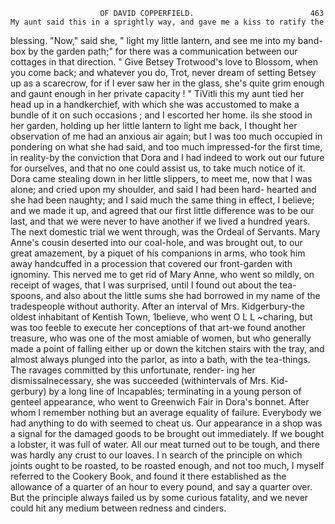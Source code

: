                         OF DAVID COPPERFIELD.                          463
    My aunt said this in a sprightly way, and gave me a kiss to ratify the
blessing.
    "Now," said she, " light my little lantern, and see me into my band-
box by the garden path;" for there was a communication between our
cottages in that direction. " Give Betsey Trotwood's love to Blossom,
when you come back; and whatever you do, Trot, never dream of setting
Betsey up as a scarecrow, for if I ever saw her in the glass, she's quite
grim enough and gaunt enough in her private capacity ! "
    TiVitli this my aunt tied her head up in a handkerchief, with which she
was accustomed to make a bundle of it on such occasions ; and I escorted
her home. ils she stood in her garden, holding up her little lantern to
light me back, I thought her observation of me had an anxious air again;
but I was too much occupied in pondering on what she had said, and
too much impressed-for the first time, in reality-by the conviction that
Dora and I had indeed to work out our future for ourselves, and that no
one could assist us, to take much notice of it.
    Dora came stealing down in her little slippers, to meet me, now that
I was alone; and cried upon my shoulder, and said I had been hard-
hearted and she had been naughty; and I said much the same thing in
effect, I believe; and we made it up, and agreed that our first little
difference was to be our last, and that we were never to have another if
we lived a hundred years.
    The next domestic trial we went through, was the Ordeal of Servants.
Mary Anne's cousin deserted into our coal-hole, and was brought out, to
our great amazement, by a piquet of his companions in arms, who took
him away handcuffed in a procession that covered our front-garden with
ignominy. This nerved me to get rid of Mary Anne, who went so mildly,
on receipt of wages, that I was surprised, until I found out about the
tea-spoons, and also about the little sums she had borrowed in my
name of the tradespeople without authority. After an interval of Mrs.
Kidgerbury-the oldest inhabitant of Kentish Town, 1believe, who went
O L L ~charing, but was too feeble to execute her conceptions of that art-we
found another treasure, who was one of the most amiable of women, but
who generally made a point of falling either up or down the kitchen stairs
with the tray, and almost always plunged into the parlor, as into a bath,
with the tea-things. The ravages committed by this unfortunate, render-
ing her dismissalnecessary, she was succeeded (withintervals of Mrs. Kid-
gerbury) by a long line of Incapables; terminating in a young person of
genteel appearance, who went to Greenwich Fair in Dora's bonnet. After
whom I remember nothing but an average equality of failure.
    Everybody we had anything to do with seemed to cheat us. Our
appearance in a shop was a signal for the damaged goods to be brought
out immediately. If we bought a lobster, it was full of water. All our
meat turned out to be tough, and there was hardly any crust to our
loaves. I n search of the principle on which joints ought to be roasted, to
be roasted enough, and not too much, I myself referred to the Cookery
Book, and found it there established as the allowance of a quarter of an
hour to every pound, and say a quarter over. But the principle always
failed us by some curious fatality, and we never could hit any medium
 between redness and cinders.
